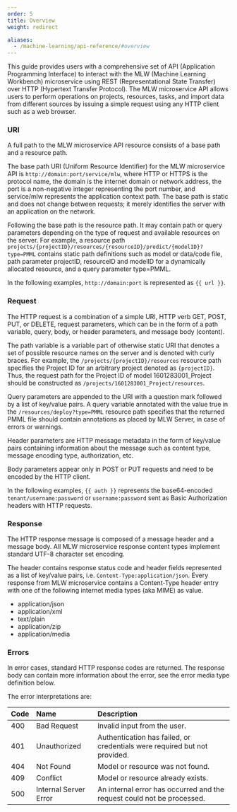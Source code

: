 ```yaml
---
order: 5
title: Overview
weight: redirect

aliases:
  - /machine-learning/api-reference/#overview
---
```


This guide provides users with a comprehensive set of API (Application Programming Interface) to interact with the MLW (Machine Learning Workbench) microservice using REST (Representational State Transfer) over HTTP (Hypertext Transfer Protocol). The  MLW microservice API allows users to perform operations on projects, resources, tasks, and import data from different sources by issuing a simple request using any HTTP client such as a web browser.

### URI

A full path to the MLW microservice API resource consists of a base path and a resource path.

The base path URI (Uniform Resource Identifier) for the MLW microservice API is `http://domain:port/service/mlw`, where HTTP or HTTPS is the protocol name, the domain is the internet domain or network address, the port is a non-negative integer representing the port number, and service/mlw represents the application context path. The base path is static and does not change between requests; it merely identifies the server with an application on the network.

Following the base path is the resource path. It may contain path or query parameters depending on the type of request and available resources on the server. For example, a resource path `projects/{projectID}/resources/{resourceID}/predict/{modelID}?type=PMML` contains static path definitions such as model or data/code file, path parameter projectID, resourceID and modelID for a dynamically allocated resource, and a query parameter type=PMML.

In the following examples, `http://domain:port` is represented as `{{ url }}`.

### Request

The HTTP request is a combination of a simple URI, HTTP verb GET, POST, PUT, or DELETE, request parameters, which can be in the form of a path variable, query, body, or header parameters, and message body (content).

The path variable is a variable part of otherwise static URI that denotes a set of possible resource names on the server and is denoted with curly braces. For example, the `/projects/{projectID}/resources` resource path specifies the Project ID for an arbitrary project denoted as `{projectID}`. Thus, the request path for the Project ID of model 1601283001_Project should be constructed as `/projects/1601283001_Project/resources`.

Query parameters are appended to the URI with a question mark followed by a list of key/value pairs. A query variable annotated with the value true in the `/resources/deploy?type=PMML` resource path specifies that the returned PMML file should contain annotations as placed by MLW Server, in case of errors or warnings.

Header parameters are HTTP message metadata in the form of key/value pairs containing information about the message such as content type, message encoding type, authorization, etc.

Body parameters appear only in POST or PUT requests and need to be encoded by the HTTP client.

In the following examples, `{{ auth }}` represents the base64-encoded `tenant/username:password` or `username:password` sent as Basic Authorization headers with HTTP requests.

### Response

The HTTP response message is composed of a message header and a message body. All MLW microservice response content types implement standard UTF-8 character set encoding.

The header contains response status code and header fields represented as a list of key/value pairs, i.e. `Content-Type:application/json`. Every response from MLW microservice contains a Content-Type header entry with one of the following internet media types (aka MIME) as value.

* application/json
* application/xml
* text/plain
* application/zip
* application/media

### Errors

In error cases, standard HTTP response codes are returned. The response body can contain more information about the error, see the error media type definition below.

The error interpretations are:

|Code|Name|Description
|:---|:---|:---
|400|Bad Request|Invalid input from the user.
|401|Unauthorized|Authentication has failed, or credentials were required but not provided.
|404|Not Found|Model or resource was not found.
|409|Conflict|Model or resource already exists.
|500|Internal Server Error|An internal error has occurred and the request could not be processed.
